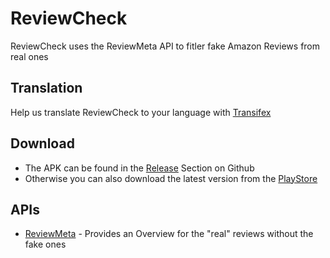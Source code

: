 # ReviewCheck
 ReviewCheck uses the ReviewMeta API to fitler fake Amazon Reviews from real ones

## Translation
Help us translate ReviewCheck to your language with [Transifex](https://www.transifex.com/signup/?join_project=reviewcheck)

## Download
* The APK can be found in the [Release](https://github.com/MrMinemeet/ReviewCheck/releases) Section on Github
* Otherwise you can also download the latest version from the [PlayStore](https://play.google.com/store/apps/details?id=net.projectwhitespace.reviewcheck)


## APIs
* [ReviewMeta](https://reviewmeta.com/) - Provides an Overview for the "real" reviews without the fake ones
